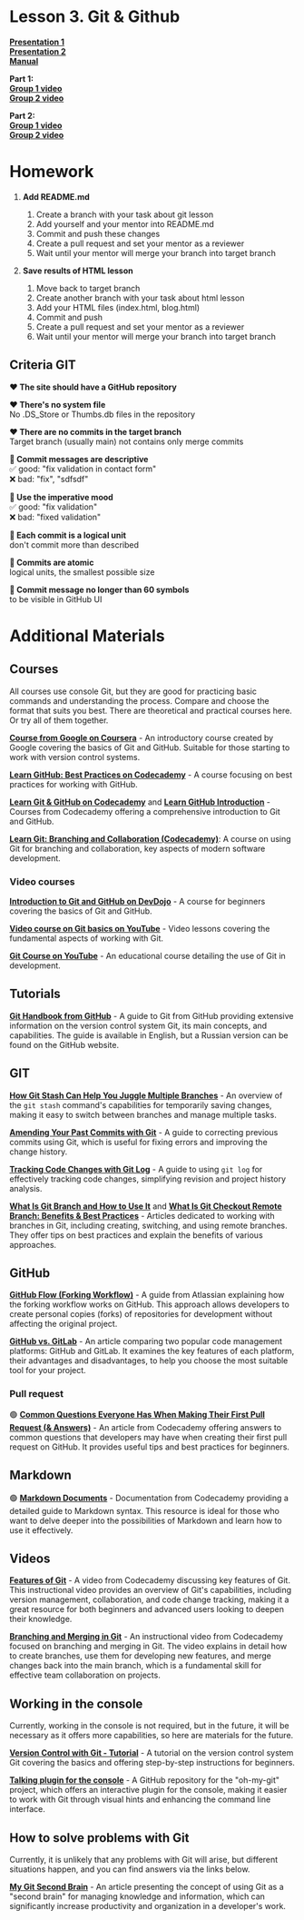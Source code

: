 # Lesson 3. Git & Github 

**[Presentation 1](presentations/presentation-3-1-git.pdf)**<br />
**[Presentation 2](presentations/presentation-3-2-git.pdf)**<br />
**[Manual](manuals/manual-3-git.pdf)**<br /> 

**Part 1:** <br /> 
**[Group 1 video](https://drive.google.com/file/d/1BPyzmgjOe2KRDhD2Ze9uox50AREqJHV0/view?usp=sharing)**<br />
**[Group 2 video](https://drive.google.com/file/d/19PD7KWOjxcqEaYhbZ4HpEt_cfscbCXKD/view?usp=sharing)**<br />

**Part 2:** <br />
**[Group 1 video](https://drive.google.com/file/d/1zmAk6lVk0VygGwITLWrSjZtySXmFwt7B/view?usp=sharing)**<br />
**[Group 2 video](https://drive.google.com/file/d/1aqunP8Vc9hwKflCwr0nZzIBru6AJVbkC/view?usp=sharing)**<br /> 

# Homework

1. **Add README.md**
   1. Create a branch with your task about git lesson
   2. Add yourself and your mentor into README.md
   3. Commit and push these changes
   4. Create a pull request and set your mentor as a reviewer
   5. Wait until your mentor will merge your branch into target branch

2. **Save results of HTML lesson**
   1. Move back to target branch
   2. Create another branch with your task about html lesson
   3. Add your HTML files (index.html, blog.html)
   4. Commit and push
   5. Create a pull request and set your mentor as a reviewer
   6. Wait until your mentor will merge your branch into target branch

## Criteria GIT

**❤️ The site should have a GitHub repository** <br />

**❤️ There's no system file** <br />
No .DS_Store or Thumbs.db files in the repository

**❤️ There are no commits in the target branch** <br />
Target branch (usually main) not contains only merge commits

**💛 Commit messages are descriptive** <br />
✅ good: "fix validation in contact form" <br />
❌ bad: "fix", "sdfsdf"

**💛 Use the imperative mood** <br />
✅ good: "fix validation" <br />
❌ bad: "fixed validation"

**💛 Each commit is a logical unit** <br />
don't commit more than described

**💚 Commits are atomic** <br />
logical units, the smallest possible size

**💚 Commit message no longer than 60 symbols** <br />
to be visible in GitHub UI


# Additional Materials

## Courses
All courses use console Git, but they are good for practicing basic commands and understanding the process. Compare and choose the format that suits you best. There are theoretical and practical courses here. Or try all of them together.

**[Course from Google on Coursera](https://www.coursera.org/learn/introduction-git-github)** - An introductory course created by Google covering the basics of Git and GitHub. Suitable for those starting to work with version control systems.

**[Learn GitHub: Best Practices on Codecademy](https://www.codecademy.com/learn/learn-github-best-practices?utm_source=ccblog&utm_medium=ccblog&utm_campaign=docs_june_2023&utm_content=docs_course_module)** - A course focusing on best practices for working with GitHub.

**[Learn Git & GitHub on Codecademy](https://www.codecademy.com/learn/learn-git?utm_source=ccblog&utm_medium=ccblog&utm_campaign=docs_june_2023&utm_content=docs_course_module)** and **[Learn GitHub Introduction](https://www.codecademy.com/learn/learn-github-introduction)** - Courses from Codecademy offering a comprehensive introduction to Git and GitHub.

**[Learn Git: Branching and Collaboration (Codecademy)](https://www.codecademy.com/learn/learn-git-branching-and-collaboration)**: A course on using Git for branching and collaboration, key aspects of modern software development.

### Video courses

**[Introduction to Git and GitHub on DevDojo](https://devdojo.com/course/introduction-to-git-and-github)** - A course for beginners covering the basics of Git and GitHub.

**[Video course on Git basics on YouTube](https://www.youtube.com/watch?v=PEKN8NtBDQ0)** - Video lessons covering the fundamental aspects of working with Git.

**[Git Course on YouTube](https://www.youtube.com/watch?v=HVsySz-h9r4)** - An educational course detailing the use of Git in development.

## Tutorials

**[Git Handbook from GitHub](https://docs.github.com/en/get-started/using-git/about-git)** - A guide to Git from GitHub providing extensive information on the version control system Git, its main concepts, and capabilities. The guide is available in English, but a Russian version can be found on the GitHub website.

<!-- **[Git Documentation from Codecademy](https://www.codecademy.com/resources/docs/git)** - Documentation on Git from the educational platform Codecademy, offering useful information on both the basic and advanced aspects of using Git. This resource is suitable for both beginners and advanced users looking to deepen their knowledge. -->

## GIT

**[How Git Stash Can Help You Juggle Multiple Branches](https://css-irl.info/how-git-stash-can-help-you-juggle-multiple-branches/)** - An overview of the `git stash` command's capabilities for temporarily saving changes, making it easy to switch between branches and manage multiple tasks.

**[Amending Your Past Commits with Git](https://css-irl.info/amending-your-past-commits-with-git/)** - A guide to correcting previous commits using Git, which is useful for fixing errors and improving the change history.

**[Tracking Code Changes with Git Log](https://www.atatus.com/blog/tracking-code-changes-with-git-log/)** - A guide to using `git log` for effectively tracking code changes, simplifying revision and project history analysis.

**[What Is Git Branch and How to Use It](https://www.atatus.com/blog/what-is-git-branch-and-how-to-use-it/)** and **[What Is Git Checkout Remote Branch: Benefits & Best Practices](https://www.atatus.com/blog/what-is-git-checkout-remote-branch-benefits-best-practices/)** - Articles dedicated to working with branches in Git, including creating, switching, and using remote branches. They offer tips on best practices and explain the benefits of various approaches.

## GitHub

**[GitHub Flow (Forking Workflow)](https://www.atlassian.com/git/tutorials/comparing-workflows/forking-workflow)** - A guide from Atlassian explaining how the forking workflow works on GitHub. This approach allows developers to create personal copies (forks) of repositories for development without affecting the original project.

**[GitHub vs. GitLab](https://www.atatus.com/blog/github-vs-gitlab/)** - An article comparing two popular code management platforms: GitHub and GitLab. It examines the key features of each platform, their advantages and disadvantages, to help you choose the most suitable tool for your project.

### Pull request

🟢 **[Common Questions Everyone Has When Making Their First Pull Request (& Answers)](https://www.codecademy.com/resources/blog/tips-for-first-pull-request-in-github/)** - An article from Codecademy offering answers to common questions that developers may have when creating their first pull request on GitHub. It provides useful tips and best practices for beginners.

## Markdown

🟢 **[Markdown Documents](https://www.codecademy.com/resources/docs/markdown)** - Documentation from Codecademy providing a detailed guide to Markdown syntax. This resource is ideal for those who want to delve deeper into the possibilities of Markdown and learn how to use it effectively.

## Videos

**[Features of Git](https://www.codecademy.com/resources/videos/developer-tools/features-of-git)** - A video from Codecademy discussing key features of Git. This instructional video provides an overview of Git's capabilities, including version management, collaboration, and code change tracking, making it a great resource for both beginners and advanced users looking to deepen their knowledge.

**[Branching and Merging in Git](https://www.codecademy.com/resources/videos/developer-tools/branching-and-merging-in-git)** - An instructional video from Codecademy focused on branching and merging in Git. The video explains in detail how to create branches, use them for developing new features, and merge changes back into the main branch, which is a fundamental skill for effective team collaboration on projects.

## Working in the console
Currently, working in the console is not required, but in the future, it will be necessary as it offers more capabilities, so here are materials for the future.

**[Version Control with Git - Tutorial](https://devdojo.com/guide/git/version-vontrol)** - A tutorial on the version control system Git covering the basics and offering step-by-step instructions for beginners.

**[Talking plugin for the console](https://github.com/arialdomartini/oh-my-git)** - A GitHub repository for the "oh-my-git" project, which offers an interactive plugin for the console, making it easier to work with Git through visual hints and enhancing the command line interface.

## How to solve problems with Git
Currently, it is unlikely that any problems with Git will arise, but different situations happen, and you can find answers via the links below.

**[My Git Second Brain](https://itnext.io/my-git-second-brain-d962163e86fa)** - An article presenting the concept of using Git as a "second brain" for managing knowledge and information, which can significantly increase productivity and organization in a developer's work.

